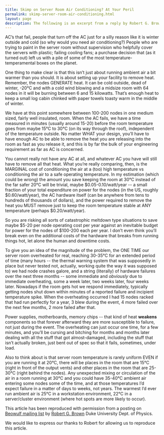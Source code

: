 ```yaml
---
title: Skimp on Server Room Air Conditioning? At Your Peril
permalink: skimp-server-room-air-conditioning.html
layout: page
description: The following is an excerpt from a reply by Robert G. Brown, Duke University first posted on the Beowulf mailing list. Just how crucial adequate air conditioning is, the relative costs, and the fall-out he experienced for months after an AC failure is clearly illustrated.
---
```

AC’s that fail, people that turn off the AC just for a silly reason like it is  		winter outside and cold (so why would you need air conditioning?) People who are  		trying to paint in the server room without supervision who helpfully cover the servers  		with plastic; failing cooling fans; a purchase decision that (as it turned out) left us  		with a pile of some of the most temperature-temperamental boxes on the planet.

One thing to make clear is that this isn’t just about running ambient air a bit  		warmer than you should. It is about setting up your facility to remove heat.  		Remember, the nodes GENERATE heat. It can be cold outside, dead of winter,  		-20°C and with a cold wind blowing and a midsize room with 64 nodes in it will  		be burning between 6 and 15 kilowatts. That’s enough heat to keep a small log cabin  		chinked with paper towels toasty warm in the middle of winter.

We have at this point somewhere between 100-200 nodes in one medium sized, fairly  		well insulated, room. When the AC fails, we have a time measured in minutes (usually  		around 15-20) before the room temperature goes from maybe 15°C to 30°C (on its way  		through the roof), independent of the temperature outside. No matter WHAT your  		design, you’ll have to have enough AC to be able to remove the heat you are releasing  		into the room as fast as you release it, and this is by far the bulk of your engineering  		requirement as far as AC is concerned.

You cannot really not have any AC at all, and whatever AC you have will still have  		to remove all that heat. What you’re really comparing, then, is the MARGINAL cost of  		conditioning the air at a (too) high temperature vs conditioning the air to a safe  		operating temperature. In my estimation (which could be wrong) the amount you save  		keeping the room at 30°C instead of the far safer 20°C will be trivial, maybe  		$0.05-0.10/watt/year -- a small fraction of your total expenditure on power for the  		nodes (in the US, roughly $0.60/watt/year), the AC hardware itself (can be anywhere  		from tens to hundreds of thousands of dollars), and the power required to remove the  		heat you MUST remove just to keep the room temperature stable at ANY temperature (perhaps  		$0.20/watt/year).

So you are risking all sorts of catastrophic meltdown type situations to save maybe  		$5-20 per node operating cost per year against an inevitable budget for power for the  		nodes of $100-200 each per year. I don’t even think you’ll break even on the  		additional costs of the hardware that breaks from running things hot, let alone the  		human and downtime costs.

To give you an idea of the magnitude of the problem, the ONE TIME our server room  		overheated for real, reaching 30-35°C for an extended period of time (many hours --  		the thermal warning system that was supposedly in place but never tested not,  		actually, working quite the way it was supposed to) we had node crashes galore, and a  		string (literally) of hardware failures over the next three months -- some immediate  		and <em>obviously</em> due to immediate overheating, some a week later, two weeks later, four  		weeks later. Nowadays if the room gets hot we respond immediately, typically getting  		nodes shut down within minutes of a reported failure and incipient temperature  		spike. When the overheating occurred I had 15 nodes racked that had run perfectly for a  		year, 3 blew during the event, 4 more failed over the next few months, 2 more failed after  		that.

Power supplies, motherboards, memory chips -- that kind of heat **weakens** components so that forever afterward they are more susceptible to failure, not just  		during the event. The overheating can just occur one time, for a few minutes, and  		you’ll be cursing and bitching for months and months later dealing with all the stuff  		that got almost-damaged, including the stuff that isn’t actually broken, just bent  		out of spec so that it fails, sometimes, under load.

Also to think about is that server room temperature is rarely uniform EVEN if you  		are running it at 20°C, there will be places in the room that are 15°C (right  		in front of the output vents) and other places in the room that are 25-30°C (right  		behind the nodes). Any unexpected mixing or circulation of the air in a room running  		at 30°C and you could have 35-40°C ambient air entering some nodes some of  		the time, and at those temperatures I’d expect failure in a matter of days to weeks,  		not years. The warmest I’d ever run ambient air is 25°C in a workstation  		environment, 22°C in a server/cluster environment (where hot spots are more  		likely to occur).

This article has been reproduced with permission from a posting on [Beowulf mailing list](http://www.beowulf.org/mailman/listinfo/beowulf) by [Robert G. Brown](http://www.phy.duke.edu/~rgb/) Duke University Dept. of Physics.

We would like to express our thanks to Robert for allowing us to reproduce this article.
